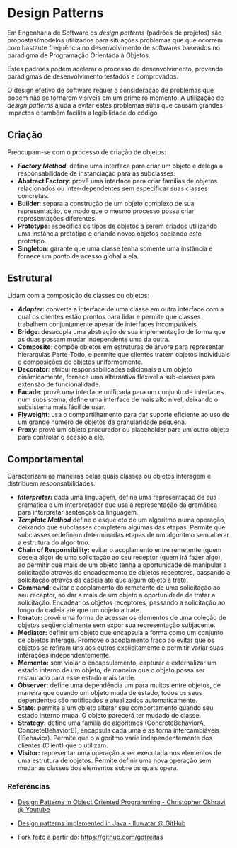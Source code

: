 # Design Patterns

Em Engenharia de Software os _design patterns_ (padrões de projetos) são propostas/modelos utilizados para situações problemas que que ocorrem com bastante frequência no desenvolvimento de softwares baseados no paradigma de Programação Orientada à Objetos.

Estes padrões podem acelerar o processo de desenvolvimento, provendo paradigmas de desenvolvimento testados e comprovados.

O design efetivo de software requer a consideração de problemas que podem não se tornarem visíveis em um primeiro momento. A utilização de _design patterns_ ajuda a evitar estes problemas sutis que causam grandes impactos e também facilita a legibilidade do código.  

## Criação

Preocupam-se com o processo de criação de objetos:

- **_Factory Method_**: define uma interface para criar um objeto e delega a responsabilidade de instanciação para as subclasses.
- **Abstract Factory**: provê uma interface para criar famílias de objetos relacionados ou inter-dependentes sem especificar suas classes concretas.
- **Builder**: separa a construção de um objeto complexo de sua representação, de modo que o mesmo processo possa criar representações diferentes.
- **Prototype**: especifica os tipos de objetos a serem criados utilizando uma instância protótipo e criando novos objetos copiando este protótipo.
- **Singleton**: garante que uma classe tenha somente uma instância e fornece um ponto de acesso global a ela.

## Estrutural

Lidam com a composição de classes ou objetos:

- **_Adapter_**: converte a interface de uma classe em outra interface com a qual os clientes estão prontos para lidar e permite que classes trabalhem conjuntamente apesar de interfaces incompatíveis.
- **Bridge**: desacopla uma abstração de sua implementação de forma que as duas possam mudar independente uma da outra.
- **Composite**: compõe objetos em estruturas de árvore para representar hierarquias Parte-Todo, e permite que clientes tratem objetos individuais e composições de objetos uniformemente.
- **Decorator**: atribui responsabilidades adicionais a um objeto dinâmicamente, fornece uma alternativa flexível a sub-classes para extensão de funcionalidade.
- **Facade**: provê uma interface unificada para um conjunto de interfaces num subsistema, define uma interface de mais alto nível, deixando o subsistema mais fácil de usar.
- **Flyweight**: usa o compartilhamento para dar suporte eficiente ao uso de um grande número de objetos de granularidade pequena.
- **Proxy**: provê um objeto procurador ou placeholder para um outro objeto para controlar o acesso a ele.

## Comportamental

Caracterizam as maneiras pelas quais classes ou objetos interagem e distribuem responsabilidades:

- **_Interpreter:_** dada uma linguagem, define uma representação de sua gramática e um interpretador que usa a representação da gramática para interpretar sentenças da linguagem.
- **_Template Method_** define o esqueleto de um algoritmo numa operação, deixando que subclasses completem algumas das etapas. Permite que subclasses redefinem determinadas etapas de um algoritmo sem alterar a estrutura do algoritmo.
- **Chain of Responsibility:** evitar o acoplamento entre remetente (quem deseja algo) de uma solicitação ao seu receptor (quem irá fazer algo), ao permitir que mais de um objeto tenha a oportunidade de manipular a solicitação através do encadeamento de objetos receptores, passando a solicitação através da cadeia até que algum objeto à trate.
- **Command:** evitar o acoplamento do remetente de uma solicitação ao seu receptor, ao dar a mais de um objeto a oportunidade de tratar a solicitação. Encadear os objetos receptores, passando a solicitação ao longo da cadeia até que um objeto a trate.
- **Iterator:** provê uma forma de acessar os elementos de uma coleção de objetos seqüencialmente sem expor sua representação subjacente.
- **Mediator:** definir um objeto que encapsula a forma como um conjunto de objetos interage. Promove o acoplamento fraco ao evitar que os objetos se refiram uns aos outros explicitamente e permitir variar suas interações independentemente.
- **Memento:** sem violar o encapsulamento, capturar e externalizar um estado interno de um objeto, de maneira que o objeto possa ser restaurado para esse estado mais tarde.
- **Observer:** define uma dependência um para muitos entre objetos, de maneira que quando um objeto muda de estado, todos os seus dependentes são notificados e atualizados automaticamente.
- **State:** permite a um objeto alterar seu comportamento quando seu estado interno muda. O objeto parecerá ter mudado de classe.
- **Strategy:** define uma família de algoritmos (ConcreteBehaviorA, ConcreteBehaviorB), encapsula cada uma e as torna intercambiáveis (IBehavior). Permite que o algoritmo varie independentemente dos clientes (Client) que o utilizam.
- **Visitor:** representar uma operação a ser executada nos elementos de uma estrutura de objetos. Permite definir uma nova operação sem mudar as classes dos elementos sobre os quais opera.

### Referências

- [Design Patterns in Object Oriented Programming - Christopher Okhravi @ Youtube](https://www.youtube.com/watch?v=v9ejT8FO-7I&list=PLrhzvIcii6GNjpARdnO4ueTUAVR9eMBpc)
- [Design patterns implemented in Java - Iluwatar @ GitHub](https://github.com/iluwatar/java-design-patterns)

- Fork feito a partir do: https://github.com/gdfreitas
